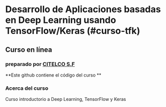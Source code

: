 # **Desarrollo de Aplicaciones basadas en Deep Learning usando TensorFlow/Keras** (#curso-tfk)
## Curso en línea 
### preparado por [CITELCO S.F](https://citelco.es) 



**Este github contiene el código del curso **


### Acerca del curso

Curso introductorio a Deep Learning, TensorFlow y Keras